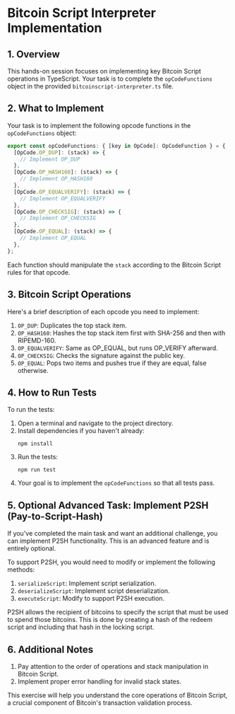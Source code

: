 # Bitcoin Script Interpreter Implementation

## 1. Overview

This hands-on session focuses on implementing key Bitcoin Script operations in TypeScript. Your task is to complete the `opCodeFunctions` object in the provided `bitcoinscript-interpreter.ts` file.

## 2. What to Implement

Your task is to implement the following opcode functions in the `opCodeFunctions` object:

```typescript
export const opCodeFunctions: { [key in OpCode]: OpCodeFunction } = {
  [OpCode.OP_DUP]: (stack) => {
    // Implement OP_DUP
  },
  [OpCode.OP_HASH160]: (stack) => {
    // Implement OP_HASH160
  },
  [OpCode.OP_EQUALVERIFY]: (stack) => {
    // Implement OP_EQUALVERIFY
  },
  [OpCode.OP_CHECKSIG]: (stack) => {
    // Implement OP_CHECKSIG
  },
  [OpCode.OP_EQUAL]: (stack) => {
    // Implement OP_EQUAL
  },
};
```

Each function should manipulate the `stack` according to the Bitcoin Script rules for that opcode.

## 3. Bitcoin Script Operations

Here's a brief description of each opcode you need to implement:

1. `OP_DUP`: Duplicates the top stack item.
2. `OP_HASH160`: Hashes the top stack item first with SHA-256 and then with RIPEMD-160.
3. `OP_EQUALVERIFY`: Same as OP_EQUAL, but runs OP_VERIFY afterward.
4. `OP_CHECKSIG`: Checks the signature against the public key.
5. `OP_EQUAL`: Pops two items and pushes true if they are equal, false otherwise.

## 4. How to Run Tests

To run the tests:

1. Open a terminal and navigate to the project directory.
2. Install dependencies if you haven't already:
   ```
   npm install
   ```
3. Run the tests:
   ```
   npm run test
   ```
4. Your goal is to implement the `opCodeFunctions` so that all tests pass.

## 5. Optional Advanced Task: Implement P2SH (Pay-to-Script-Hash)

If you've completed the main task and want an additional challenge, you can implement P2SH functionality. This is an advanced feature and is entirely optional.

To support P2SH, you would need to modify or implement the following methods:

1. `serializeScript`: Implement script serialization.
2. `deserializeScript`: Implement script deserialization.
3. `executeScript`: Modify to support P2SH execution.

P2SH allows the recipient of bitcoins to specify the script that must be used to spend those bitcoins. This is done by creating a hash of the redeem script and including that hash in the locking script.

## 6. Additional Notes

1. Pay attention to the order of operations and stack manipulation in Bitcoin Script.
2. Implement proper error handling for invalid stack states.

This exercise will help you understand the core operations of Bitcoin Script, a crucial component of Bitcoin's transaction validation process.
